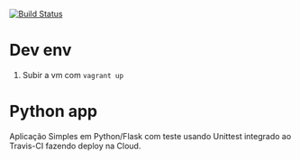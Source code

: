 [![Build Status](https://app.travis-ci.com/Menosse/multicloud.svg?branch=main)](https://travis-ci.com/Menosse/multicloud)

# Dev env
 
1. Subir a vm com `vagrant up`

# Python app
Aplicação Simples em Python/Flask com teste usando Unittest integrado ao Travis-CI fazendo deploy na Cloud.